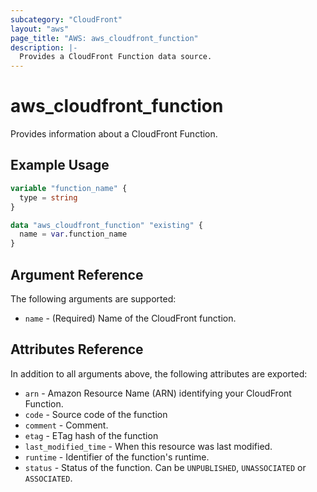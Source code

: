 ```yaml
---
subcategory: "CloudFront"
layout: "aws"
page_title: "AWS: aws_cloudfront_function"
description: |-
  Provides a CloudFront Function data source.
---
```


# aws_cloudfront_function

Provides information about a CloudFront Function.

## Example Usage

```terraform
variable "function_name" {
  type = string
}

data "aws_cloudfront_function" "existing" {
  name = var.function_name
}
```

## Argument Reference

The following arguments are supported:

* `name` - (Required) Name of the CloudFront function.

## Attributes Reference

In addition to all arguments above, the following attributes are exported:

* `arn` - Amazon Resource Name (ARN) identifying your CloudFront Function.
* `code` - Source code of the function
* `comment` - Comment.
* `etag` - ETag hash of the function
* `last_modified_time` - When this resource was last modified.
* `runtime` - Identifier of the function's runtime.
* `status` - Status of the function. Can be `UNPUBLISHED`, `UNASSOCIATED` or `ASSOCIATED`.
